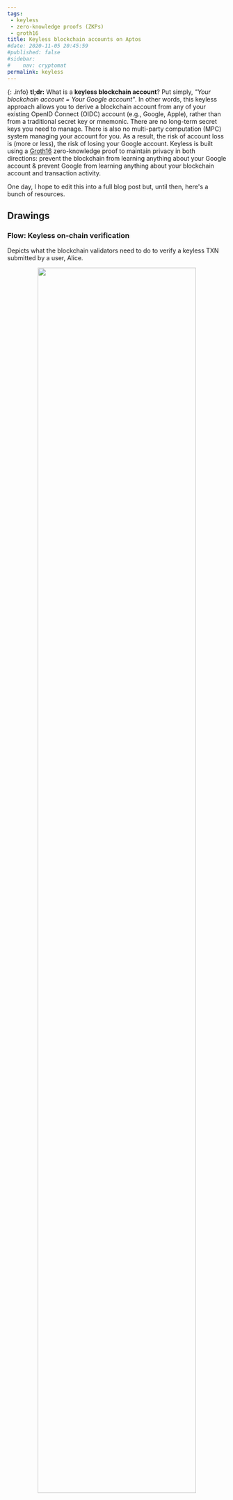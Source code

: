 ```yaml
---
tags:
 - keyless
 - zero-knowledge proofs (ZKPs)
 - groth16
title: Keyless blockchain accounts on Aptos
#date: 2020-11-05 20:45:59
#published: false
#sidebar:
#    nav: cryptomat
permalink: keyless
---
```


{: .info}
**tl;dr:** What is a **keyless blockchain account**?
Put simply, _"Your blockchain account = Your Google account"_. 
In other words, this keyless approach allows you to derive a blockchain account from any of your existing OpenID Connect (OIDC) account (e.g., Google, Apple), rather than from a traditional secret key or mnemonic. 
There are no long-term secret keys you need to manage.
There is also no multi-party computation (MPC) system managing your account for you.
As a result, the risk of account loss is (more or less), the risk of losing your Google account.
Keyless is built using a [Groth16](/groth16) zero-knowledge proof to maintain privacy in both directions: prevent the blockchain from learning anything about your Google account & prevent Google from learning anything about your blockchain account and transaction activity.

One day, I hope to edit this into a full blog post but, until then, here's a bunch of resources.


## Drawings

### Flow: Keyless on-chain verification

Depicts what the blockchain validators need to do to verify a keyless TXN submitted by a user, Alice.

<div align="center"><img style="width:85%" src="/pictures/keyless-on-chain-verification.png" /></div>

### ZK relation: Keyless authentication

The ZK relation needed for keyless:

<div align="center"><img style="width:65%" src="/pictures/keyless-zk-relation.png" /></div>

### Flow: End-to-end keyless transacting 

Depicts the full keyless flow: the user generating an ESK and EPK, the user signing into the dapp with the EPK as the OIDC `nonce`, the dapp getting a JWT, exchanging it for a pepper, getting a ZKP from the prover service, the user signing a TXN with their ESK, the dapp sending the TXN containing the ZKP and ephemeral signature, and finally the blockchain verifying everything.

<div align="center"><img style="width:95%" src="/pictures/keyless-overview.png" /></div>

### Flow: End-to-end keyless ZKless-transacting (currently, disabled)

In case of emergency (e.g., a serious soundness issue in the ZK circuit), keyless supports a **ZKless** mode that is **not** privacy preserving.
This, of course, is currently **disabled** on Aptos mainnet.

We depicts this (simpler) ZKless flow: the user generating an ESK and EPK, the user signing into the dapp with the EPK as the OIDC `nonce`, the dapp getting a JWT, the user signing a TXN with their ESK, the dapp sending the TXN containing the ephemeral signature, and finally the blockchain verifying everything.

<div align="center"><img style="width:65%" src="/pictures/keyless-zkless-overview.png" /></div>

### ZK relation: Oblivious pepper service

The ZK relation needed to implement an [oblivious pepper service][oblivious-pepper]:

<div align="center"><img style="width:65%" src="/pictures/keyless-oblivious-pepper-relation.png" /></div>

### Flow: Fetching your pepper obliviously 

We depict the flow for a dapp to fetch its user's pepper _obliviously_ from the pepper service, without leaking the user's ID nor the application's ID to the service.

<div align="center"><img src="/pictures/keyless-oblivious-pepper-flow.png" /></div>

## Write-ups

1. I wrote a [high-level overview](https://aptos.dev/en/build/guides/aptos-keyless/how-keyless-works) of how keyless accounts work on the [Aptos](https://twitter.com/aptos) blockchain 
2. I wrote an [in-depth explanation](https://github.com/aptos-foundation/AIPs/blob/main/aips/aip-61.md) of how keyless accounts work (and their many caveats) in the 61st Aptos Improvement Proposal. 

## Slides

 - [Keyless blockchain accounts from ZKPs](https://docs.google.com/presentation/d/1XpkB0t-Ns4SuCosyin83ED4RLoSvFMGjH5746DCshow/), GKR bootcamp, January 2025
 - [How Keyless works](https://docs.google.com/presentation/d/1gew0fD0QFNqV9snmoYnhRtLsHBoMX0wykouVn1CJbXc), 2024-2025
 - [Aptos Keyless accounts](https://docs.google.com/presentation/d/1nmDYfTiFKgAmPvsodkyrniV4USNdGUIGuWYRYaAxKgI/edit?usp=sharing), zkSummit'11, April 2024

## Code

 - Keyless blockchain validator logic [here](https://github.com/aptos-labs/aptos-core/blob/2c96107ddf0e48b7b3a3e6c67ff6cce3844d1abc/aptos-move/aptos-vm/src/keyless_validation.rs#L158)
 - Keyless **governance** logic [here](https://github.com/aptos-labs/aptos-core/blob/2c96107ddf0e48b7b3a3e6c67ff6cce3844d1abc/aptos-move/framework/aptos-framework/sources/keyless_account.move#L3)
 - Keyless **prover service** [here](https://github.com/aptos-labs/keyless-zk-proofs/tree/main/prover)
    + Built on top of our own [`rust-rapidsnark`](https://github.com/aptos-labs/rust-rapidsnark)
    + Which, in turn, is built on top of our own _hardened_ [`rapidsnark`](https://github.com/aptos-labs/rapidsnark)
 - Keyless **ZK circuit** `circom` code [here](https://github.com/aptos-labs/keyless-zk-proofs/tree/main/circuit)
 - Keyless **pepper service** [here](https://github.com/aptos-labs/aptos-core/tree/main/keyless/pepper)
 - Keyless TypeScript **SDK** [here](https://github.com/aptos-labs/aptos-ts-sdk/tree/main/src/core/crypto)
 
## Example (d)apps and code

 - **Example:** Sending a keyless TXN to the Aptos `mainnet` via the SDK [here](https://github.com/aptos-labs/aptos-ts-sdk/blob/2386c07361f9a80f994f8b3ea22991549958402a/examples/typescript/keyless_mainnet.ts#L27)
 - **Example:** Simple Keyless dapp on Aptos [here](https://github.com/aptos-labs/aptos-keyless-example/) with guide [here](https://aptos.dev/en/build/guides/aptos-keyless/simple-example)
 - **Example:** End-to-end dapp with Keyless [here](https://github.com/aptos-labs/aptogotchi-keyless) with guide [here](https://learn.aptoslabs.com/en/code-examples/keyless)

## Aptos Improvement Proposals (AIPs)

AIPs for auxiliary keyless services:

 - [AIP-75: Prover service](https://github.com/aptos-foundation/AIPs/blob/main/aips/aip-75.md)
 - [AIP-81: Pepper service](https://github.com/aptos-foundation/AIPs/blob/main/aips/aip-81.md)
 - [AIP-67: Native JWK consensus](https://github.com/aptos-foundation/AIPs/blob/main/aips/aip-67.md)

AIPs for recent extensions to keyless:

 - [AIP-96: Federated Keyless](https://github.com/aptos-foundation/AIPs/blob/main/aips/aip-96.md)
    + Adds decentralized support for "federated" OIDC providers like Auth0, which have tenant-specific `iss`'s and JWKs and could not be scalably integrated into our [JWK consensus](https://github.com/aptos-foundation/AIPs/blob/main/aips/aip-67.md) mechanism
 - [AIP-108: "Audless" Federated Keyless](https://github.com/aptos-foundation/AIPs/blob/main/aips/aip-108.md)
 - Draft [AIP: Oblivious pepper service][oblivious-pepper]

## Tweets

A tweetstorm summarizing Aptos Keyless can be found below:
<blockquote class="twitter-tweet"><p lang="en" dir="ltr">What is an <a href="https://twitter.com/Aptos?ref_src=twsrc%5Etfw">@aptos</a> keyless account? 🧵<br><br>It&#39;s a blockchain account derived from (say) your Google account and an application (wallet, dapp, etc).<br><br>It&#39;s bound not just to you (e.g., you@gmail.com) but also to the application (e.g., <a href="https://twitter.com/PetraWallet?ref_src=twsrc%5Etfw">@PetraWallet</a>, or <a href="https://twitter.com/ThalaLabs?ref_src=twsrc%5Etfw">@ThalaLabs</a>, or <a href="https://twitter.com/VibrantXFinance?ref_src=twsrc%5Etfw">@VibrantXFinance</a>) <a href="https://t.co/L3qgRf1WoS">pic.twitter.com/L3qgRf1WoS</a></p>&mdash; Alin Tomescu (@alinush407) <a href="https://twitter.com/alinush407/status/1800949436371304955?ref_src=twsrc%5Etfw">June 12, 2024</a></blockquote> <script async src="https://platform.twitter.com/widgets.js" charset="utf-8"></script>


## Presentations

### zkSummit'11

In April 2024, I gave a **20-minute presentation** at zkSummit11:
<iframe width="560" height="315" src="https://www.youtube.com/embed/sKqeGR4BoI0?si=GJDBwVoTHdS-pML6" title="YouTube video player" frameborder="0" allow="accelerometer; autoplay; clipboard-write; encrypted-media; gyroscope; picture-in-picture; web-share" referrerpolicy="strict-origin-when-cross-origin" allowfullscreen></iframe>

### GKR bootcamp

In January 2025, I gave a 1 hour bootcamp on keyless accounts: 
<iframe width="560" height="315" src="https://www.youtube-nocookie.com/embed/Z83ct5BG05s?si=gJr5Tvoz6szcdk06" title="YouTube video player" frameborder="0" allow="accelerometer; autoplay; clipboard-write; encrypted-media; gyroscope; picture-in-picture; web-share" referrerpolicy="strict-origin-when-cross-origin" allowfullscreen></iframe>


## Miscellaneous

 - Tutorial: [Aptos Keyless Auth](https://jamiescript.hashnode.dev/aptos-keyless-auth), by Osikhena Oshomah
 - Code: [AnonAdhar](https://github.com/anon-aadhaar/anon-aadhaar/blob/main/packages/circuits/src/helpers/signature.circom), by PSE, does RSA2048-SHA2-256 signature verification in `circom` within ~900K R1CS constraints

<!--more-->

<p hidden>$$
\def\Adv{\mathcal{A}}
\def\Badv{\mathcal{B}}
\def\vect#1{\mathbf{#1}}
$$</p>

[oblivious-pepper]: https://github.com/aptos-foundation/AIPs/pull/544

---

{% include refs.md %}
